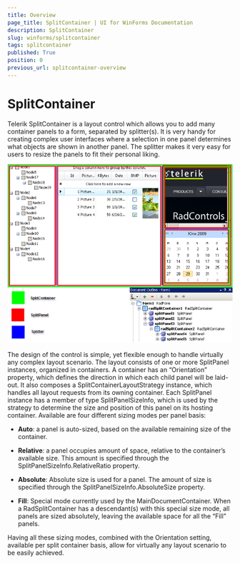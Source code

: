 ```yaml
---
title: Overview
page_title: SplitContainer | UI for WinForms Documentation
description: SplitContainer
slug: winforms/splitcontainer
tags: splitcontainer
published: True
position: 0
previous_url: splitcontainer-overview
---
```


# SplitContainer


Telerik SplitContainer is a layout control which allows you to add many container panels to a form, separated by splitter(s). It is very handy for creating complex user interfaces where a selection in one panel determines what objects are shown in another panel. The splitter makes it very easy for users to resize the panels to fit their personal liking.

![splitcontainer-overview 001](images/splitcontainer-overview001.png)

The design of the control is simple, yet flexible enough to handle virtually any complex layout scenario. The layout consists of one or more SplitPanel instances, organized in containers. A container has an “Orientation” property, which defines the direction in which each child panel will be laid-out. It also composes a SplitContainerLayoutStrategy instance, which handles all layout requests from its owning container. Each SplitPanel instance has a member of type SplitPanelSizeInfo, which is used by the strategy to determine the size and position of this panel on its hosting container. Available are four different sizing modes per panel basis:

* __Auto__: a panel is auto-sized, based on the available remaining size of the container.

* __Relative__: a panel occupies amount of space, relative to the container’s available size. This amount is specified through the SplitPanelSizeInfo.RelativeRatio property.

* __Absolute__: Absolute size is used for a panel. The amount of size is specified through the SplitPanelSizeInfo.AbsoluteSize property.

* __Fill__: Special mode currently used by the MainDocumentContainer. When a RadSplitContainer has a descendant(s) with this special size mode, all panels are sized absolutely, leaving the available space for all the “Fill” panels.

Having all these sizing modes, combined with the Orientation setting, available per split container basis, allow for virtually any layout scenario to be easily achieved.




